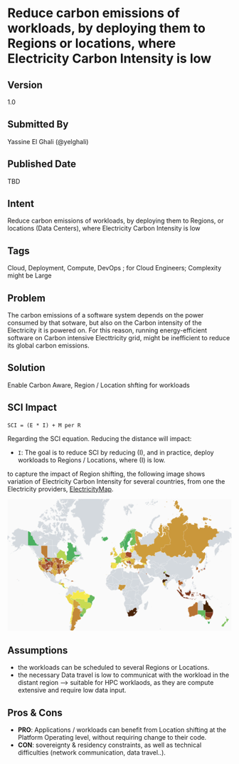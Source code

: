 # Reduce carbon emissions of workloads, by deploying them to Regions or locations, where Electricity Carbon Intensity is low
## Version
1.0

## Submitted By
Yassine El Ghali (@yelghali)

## Published Date
TBD

## Intent
Reduce carbon emissions of workloads, by deploying them to Regions, or locations (Data Centers), where Electricity Carbon Intensity is low

## Tags
Cloud, Deployment, Compute, DevOps ; for Cloud Engineers; Complexity might be Large

## Problem
The carbon emissions of a software system depends on the power consumed by that sotware, but also on the Carbon intensity of the Electricity it is powered on. For this reason, running energy-efficient software on Carbon intensive Electtricity grid, might be inefficient to reduce its global carbon emissions. 

## Solution
Enable Carbon Aware, Region / Location shfting for workloads

## SCI Impact
`SCI = (E * I) + M per R`

Regarding the SCI equation. Reducing the distance will impact:

- `I`: The goal is to reduce SCI by reducing (I), and in practice, deploy workloads to Regions  / Locations, where (I) is low.

to capture the impact of Region shifting, the following image shows variation of Electricity Carbon Intensity for several countries, from one the Electricity providers, [ElectricityMap](https://app.electricitymaps.com/map).

![zez](./media/region-shift.png)


## Assumptions
* the workloads can be scheduled to several Regions or Locations.
* the necessary Data travel is low to communicat with the workload in the distant region --> suitable for HPC worklaods, as they are compute extensive and require low data input.


## Pros & Cons
- **PRO**: Applications / workloads can benefit from Location shifting at the Platform Operating level, without requiring change to their code.
- **CON**: sovereignty & residency constraints, as well as technical difficulties (network communication, data travel..). 
